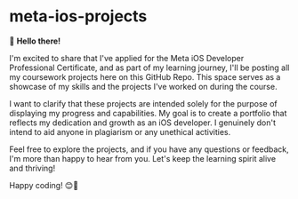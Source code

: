 # meta-ios-projects

👋 **Hello there!**

I'm excited to share that I've applied for the Meta iOS Developer Professional Certificate, and as part of my learning journey, I'll be posting all my coursework projects here on this GitHub Repo. This space serves as a showcase of my skills and the projects I've worked on during the course.

I want to clarify that these projects are intended solely for the purpose of displaying my progress and capabilities. My goal is to create a portfolio that reflects my dedication and growth as an iOS developer. I genuinely don't intend to aid anyone in plagiarism or any unethical activities. 

Feel free to explore the projects, and if you have any questions or feedback, I'm more than happy to hear from you. Let's keep the learning spirit alive and thriving!

Happy coding! 😊🚀
